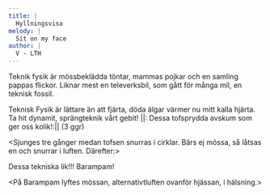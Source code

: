 ```yaml
---
title: |
  Hyllningsvisa
melody: |
  Sit on my face
author: |
  V - LTH
---
```

Teknik fysik är mössbeklädda töntar,
mammas pojkar och en samling pappas flickor.
Liknar mest en televerksbil, som gått för många mil,
en teknisk fossil.

Teknisk Fysik är lättare än att fjärta,
döda älgar värmer nu mitt kalla hjärta.
Ta hit dynamit, sprängteknik vårt gebit!
||: Dessa tofsprydda avskum som ger oss kolik!:|| (3 ggr)


<Sjunges tre gånger medan tofsen snurras i cirklar. Bärs ej mössa, så låtsas en och snurrar i luften. Därefter:>

Dessa tekniska lik!!! Barampam!

<På Barampam lyftes mössan, alternativtluften ovanför hjässan, i hälsning.>